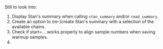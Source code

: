 Still to look into:

1. Display Stan's summary when calling `stan_summary` and/or `read_summary`.
2. Create an option to (re-)create Stan's summary with a selection of the available chains.
3. Check if start=... works properly to align sample numbers when saving warmup samples.
4. 
